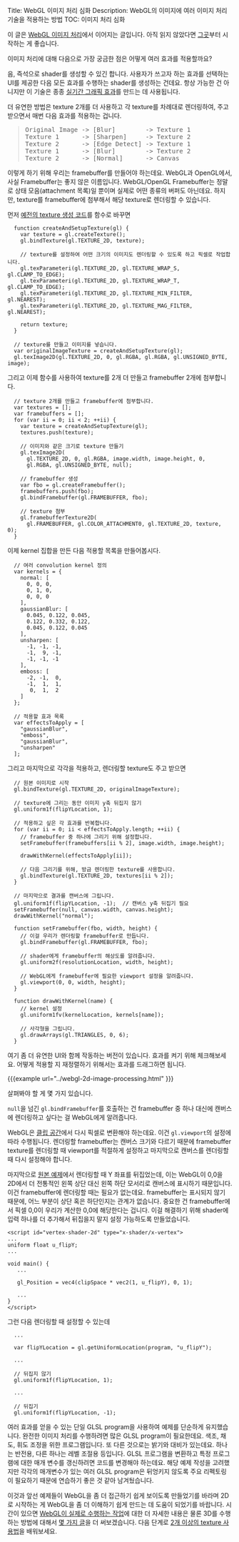 Title: WebGL 이미지 처리 심화
Description: WebGL의 이미지에 여러 이미지 처리 기술을 적용하는 방법
TOC: 이미지 처리 심화


이 글은 [WebGL 이미지 처리](webgl-image-processing.html)에서 이어지는 글입니다.
아직 읽지 않았다면 [그곳](webgl-image-processing.html)부터 시작하는 게 좋습니다.

이미지 처리에 대해 다음으로 가장 궁금한 점은 어떻게 여러 효과를 적용할까요?

음, 즉석으로 shader를 생성할 수 있긴 합니다.
사용자가 쓰고자 하는 효과를 선택하는 UI를 제공한 다음 모든 효과를 수행하는 shader를 생성하는 건데요.
항상 가능한 건 아니지만 이 기술은 종종 [실기간 그래픽 효과](https://www.youtube.com/watch?v=cQUn0Zeh-0Q)를 만드는 데 사용됩니다.

더 유연한 방법은 texture 2개를 더 사용하고 각 texture를 차례대로 렌더링하여, 주고 받으면서 매번 다음 효과를 적용하는 겁니다.

<blockquote>
<pre>
Original Image -> [Blur]        -> Texture 1
Texture 1      -> [Sharpen]     -> Texture 2
Texture 2      -> [Edge Detect] -> Texture 1
Texture 1      -> [Blur]        -> Texture 2
Texture 2      -> [Normal]      -> Canvas
</pre>
</blockquote>

이렇게 하기 위해 우리는 framebuffer를 만들어야 하는데요.
WebGL과 OpenGL에서, 사실 Framebuffer는 좋지 않은 이름입니다.
WebGL/OpenGL Framebuffer는 정말로 상태 모음(attachment 목록)일 뿐이며 실제로 어떤 종류의 버퍼도 아닌데요.
하지만, texture를 framebuffer에 첨부해서 해당 texture로 렌더링할 수 있습니다.

먼저 [예전의 texture 생성 코드](webgl-image-processing.html)를 함수로 바꾸면

```
  function createAndSetupTexture(gl) {
    var texture = gl.createTexture();
    gl.bindTexture(gl.TEXTURE_2D, texture);

    // texture를 설정하여 어떤 크기의 이미지도 렌더링할 수 있도록 하고 픽셀로 작업합니다.
    gl.texParameteri(gl.TEXTURE_2D, gl.TEXTURE_WRAP_S, gl.CLAMP_TO_EDGE);
    gl.texParameteri(gl.TEXTURE_2D, gl.TEXTURE_WRAP_T, gl.CLAMP_TO_EDGE);
    gl.texParameteri(gl.TEXTURE_2D, gl.TEXTURE_MIN_FILTER, gl.NEAREST);
    gl.texParameteri(gl.TEXTURE_2D, gl.TEXTURE_MAG_FILTER, gl.NEAREST);

    return texture;
  }

  // texture를 만들고 이미지를 넣습니다.
  var originalImageTexture = createAndSetupTexture(gl);
  gl.texImage2D(gl.TEXTURE_2D, 0, gl.RGBA, gl.RGBA, gl.UNSIGNED_BYTE, image);
```

그리고 이제 함수를 사용하여 texture를 2개 더 만들고 framebuffer 2개에 첨부합니다.

```
  // texture 2개를 만들고 framebuffer에 첨부합니다.
  var textures = [];
  var framebuffers = [];
  for (var ii = 0; ii < 2; ++ii) {
    var texture = createAndSetupTexture(gl);
    textures.push(texture);

    // 이미지와 같은 크기로 texture 만들기
    gl.texImage2D(
      gl.TEXTURE_2D, 0, gl.RGBA, image.width, image.height, 0,
      gl.RGBA, gl.UNSIGNED_BYTE, null);

    // framebuffer 생성
    var fbo = gl.createFramebuffer();
    framebuffers.push(fbo);
    gl.bindFramebuffer(gl.FRAMEBUFFER, fbo);

    // texture 첨부
    gl.framebufferTexture2D(
      gl.FRAMEBUFFER, gl.COLOR_ATTACHMENT0, gl.TEXTURE_2D, texture, 0);
  }
```

이제 kernel 집합을 만든 다음 적용할 목록을 만들어봅시다.

```
  // 여러 convolution kernel 정의
  var kernels = {
    normal: [
      0, 0, 0,
      0, 1, 0,
      0, 0, 0
    ],
    gaussianBlur: [
      0.045, 0.122, 0.045,
      0.122, 0.332, 0.122,
      0.045, 0.122, 0.045
    ],
    unsharpen: [
      -1, -1, -1,
      -1,  9, -1,
      -1, -1, -1
    ],
    emboss: [
      -2, -1,  0,
      -1,  1,  1,
       0,  1,  2
    ]
  };

  // 적용할 효과 목록
  var effectsToApply = [
    "gaussianBlur",
    "emboss",
    "gaussianBlur",
    "unsharpen"
  ];
```

그리고 마지막으로 각각을 적용하고, 렌더링할 texture도 주고 받으면

```
  // 원본 이미지로 시작
  gl.bindTexture(gl.TEXTURE_2D, originalImageTexture);

  // texture에 그리는 동안 이미지 y축 뒤집지 않기
  gl.uniform1f(flipYLocation, 1);

  // 적용하고 싶은 각 효과를 반복합니다.
  for (var ii = 0; ii < effectsToApply.length; ++ii) {
    // framebuffer 중 하나에 그리기 위해 설정합니다.
    setFramebuffer(framebuffers[ii % 2], image.width, image.height);

    drawWithKernel(effectsToApply[ii]);

    // 다음 그리기를 위해, 방금 렌더링한 texture를 사용합니다.
    gl.bindTexture(gl.TEXTURE_2D, textures[ii % 2]);
  }

  // 마지막으로 결과를 캔버스에 그립니다.
  gl.uniform1f(flipYLocation, -1);  // 캔버스 y축 뒤집기 필요
  setFramebuffer(null, canvas.width, canvas.height);
  drawWithKernel("normal");

  function setFramebuffer(fbo, width, height) {
    // 이걸 우리가 렌더링할 framebuffer로 만듭니다.
    gl.bindFramebuffer(gl.FRAMEBUFFER, fbo);

    // shader에게 framebuffer의 해상도를 알려줍니다.
    gl.uniform2f(resolutionLocation, width, height);

    // WebGL에게 framebuffer에 필요한 viewport 설정을 알려줍니다.
    gl.viewport(0, 0, width, height);
  }

  function drawWithKernel(name) {
    // kernel 설정
    gl.uniform1fv(kernelLocation, kernels[name]);

    // 사각형을 그립니다.
    gl.drawArrays(gl.TRIANGLES, 0, 6);
  }
```

여기 좀 더 유연한 UI와 함께 작동하는 버전이 있습니다.
효과를 켜기 위해 체크해보세요.
어떻게 적용할 지 재정렬하기 위해서는 효과를 드래그하면 됩니다.

{{{example url="../webgl-2d-image-processing.html" }}}

살펴봐야 할 게 몇 가지 있습니다.

<code>null</code>을 넘긴 <code>gl.bindFramebuffer</code>를 호출하는 건 framebuffer 중 하나 대신에 캔버스에 렌더링하고 싶다는 걸 WebGL에게 알려줍니다.

WebGL은 [클립 공간](webgl-fundamentals.html)에서 다시 픽셀로 변환해야 하는데요.
이건 <code>gl.viewport</code>의 설정에 따라 수행됩니다.
렌더링할 framebuffer는 캔버스 크기와 다르기 때문에 framebuffer texture를 렌더링할 때 viewport를 적절하게 설정하고 마지막으로 캔버스를 렌더링할 때 다시 설정해야 합니다.

마지막으로 [원본 예제](webgl-fundamentals.html)에서 렌더링할 때 Y 좌표를 뒤집었는데, 이는 WebGL이 0,0을 2D에서 더 전통적인 왼쪽 상단 대신 왼쪽 하단 모서리로 캔버스에 표시하기 때문입니다.
이건 framebuffer에 렌더링할 때는 필요가 없는데요.
framebuffer는 표시되지 않기 때문에, 어느 부분이 상단 혹은 하단인지는 관계가 없습니다.
중요한 건 framebuffer에서 픽셀 0,0이 우리가 계산한 0,0에 해당한다는 겁니다.
이걸 해결하기 위해 shader에 입력 하나를 더 추가해서 뒤집을지 말지 설정 가능하도록 만들었습니다.

```
<script id="vertex-shader-2d" type="x-shader/x-vertex">
...
uniform float u_flipY;
...

void main() {
   ...

   gl_Position = vec4(clipSpace * vec2(1, u_flipY), 0, 1);

   ...
}
</script>
```

그런 다음 렌더링할 때 설정할 수 있는데

```
  ...

  var flipYLocation = gl.getUniformLocation(program, "u_flipY");

  ...

  // 뒤집지 않기
  gl.uniform1f(flipYLocation, 1);

  ...

  // 뒤집기
  gl.uniform1f(flipYLocation, -1);

```

여러 효과를 얻을 수 있는 단일 GLSL program을 사용하여 예제를 단순하게 유지했습니다.
완전한 이미지 처리를 수행하려면 많은 GLSL program이 필요한데요.
색조, 채도, 휘도 조정을 위한 프로그램입니다.
또 다른 것으로는 밝기와 대비가 있는데요.
하나는 반전용, 다른 하나는 레벨 조절용 등입니다.
GLSL 프로그램을 변환하고 특정 프로그램에 대한 매개 변수를 갱신하려면 코드를 변경해야 하는데요.
해당 예제 작성을 고려했지만 각각의 매개변수가 있는 여러 GLSL program은 뒤엉키지 않도록 주요 리펙토링이 필요하기 때문에 연습하기 좋은 것 같아 남겨뒀습니다.

이것과 앞선 예제들이 WebGL을 좀 더 접근하기 쉽게 보이도록 만들었기를 바라며 2D로 시작하는 게 WebGL을 좀 더 이해하기 쉽게 만드는 데 도움이 되었기를 바랍니다.
시간이 있으면 [WebGL이 실제로 수행하는 작업](webgl-how-it-works.html)에 대한 더 자세한 내용은 물론 3D를 수행하는 방법에 대해서 [몇 가지 글](webgl-2d-translation.html)을 더 써보겠습니다.
다음 단계로 [2개 이상의 texture 사용법](webgl-2-textures.html)을 배워보세요.
